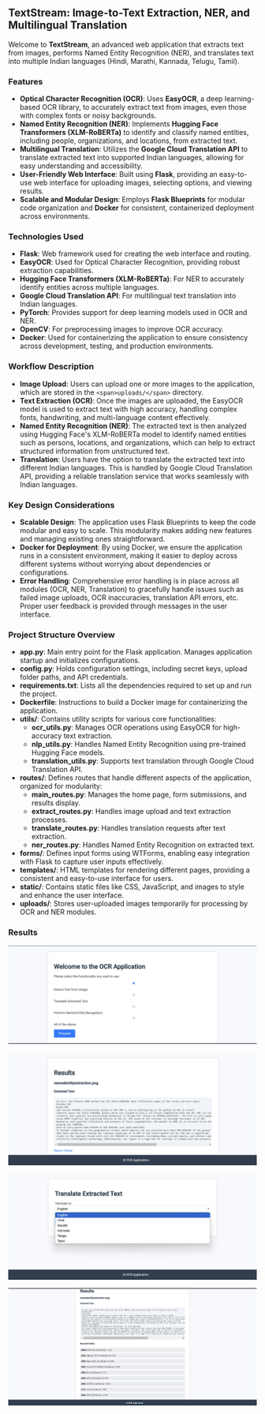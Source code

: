 ## TextStream: Image-to-Text Extraction, NER, and Multilingual Translation

Welcome to **TextStream**, an advanced web application that extracts text from images, performs Named Entity Recognition (NER), and translates text into multiple Indian languages (Hindi, Marathi, Kannada, Telugu, Tamil).

### Features

* **Optical Character Recognition (OCR)**: Uses **EasyOCR**, a deep learning-based OCR library, to accurately extract text from images, even those with complex fonts or noisy backgrounds.
* **Named Entity Recognition (NER)**: Implements **Hugging Face Transformers (XLM-RoBERTa)** to identify and classify named entities, including people, organizations, and locations, from extracted text.
* **Multilingual Translation**: Utilizes the **Google Cloud Translation API** to translate extracted text into supported Indian languages, allowing for easy understanding and accessibility.
* **User-Friendly Web Interface**: Built using **Flask**, providing an easy-to-use web interface for uploading images, selecting options, and viewing results.
* **Scalable and Modular Design**: Employs **Flask Blueprints** for modular code organization and **Docker** for consistent, containerized deployment across environments.

### Technologies Used

* **Flask**: Web framework used for creating the web interface and routing.
* **EasyOCR**: Used for Optical Character Recognition, providing robust extraction capabilities.
* **Hugging Face Transformers (XLM-RoBERTa)**: For NER to accurately identify entities across multiple languages.
* **Google Cloud Translation API**: For multilingual text translation into Indian languages.
* **PyTorch**: Provides support for deep learning models used in OCR and NER.
* **OpenCV**: For preprocessing images to improve OCR accuracy.
* **Docker**: Used for containerizing the application to ensure consistency across development, testing, and production environments.

### Workflow Description

* **Image Upload**: Users can upload one or more images to the application, which are stored in the `<span>uploads/</span>` directory.
* **Text Extraction (OCR)**: Once the images are uploaded, the EasyOCR model is used to extract text with high accuracy, handling complex fonts, handwriting, and multi-language content effectively.
* **Named Entity Recognition (NER)**: The extracted text is then analyzed using Hugging Face's XLM-RoBERTa model to identify named entities such as persons, locations, and organizations, which can help to extract structured information from unstructured text.
* **Translation**: Users have the option to translate the extracted text into different Indian languages. This is handled by Google Cloud Translation API, providing a reliable translation service that works seamlessly with Indian languages.

### Key Design Considerations

* **Scalable Design**: The application uses Flask Blueprints to keep the code modular and easy to scale. This modularity makes adding new features and managing existing ones straightforward.
* **Docker for Deployment**: By using Docker, we ensure the application runs in a consistent environment, making it easier to deploy across different systems without worrying about dependencies or configurations.
* **Error Handling**: Comprehensive error handling is in place across all modules (OCR, NER, Translation) to gracefully handle issues such as failed image uploads, OCR inaccuracies, translation API errors, etc. Proper user feedback is provided through messages in the user interface.

### Project Structure Overview

* **app.py**: Main entry point for the Flask application. Manages application startup and initializes configurations.
* **config.py**: Holds configuration settings, including secret keys, upload folder paths, and API credentials.
* **requirements.txt**: Lists all the dependencies required to set up and run the project.
* **Dockerfile**: Instructions to build a Docker image for containerizing the application.
* **utils/**: Contains utility scripts for various core functionalities:
  * **ocr_utils.py**: Manages OCR operations using EasyOCR for high-accuracy text extraction.
  * **nlp_utils.py**: Handles Named Entity Recognition using pre-trained Hugging Face models.
  * **translation_utils.py**: Supports text translation through Google Cloud Translation API.
* **routes/**: Defines routes that handle different aspects of the application, organized for modularity:
  * **main_routes.py**: Manages the home page, form submissions, and results display.
  * **extract_routes.py**: Handles image upload and text extraction processes.
  * **translate_routes.py**: Handles translation requests after text extraction.
  * **ner_routes.py**: Handles Named Entity Recognition on extracted text.
* **forms/**: Defines input forms using WTForms, enabling easy integration with Flask to capture user inputs effectively.
* **templates/**: HTML templates for rendering different pages, providing a consistent and easy-to-use interface for users.
* **static/**: Contains static files like CSS, JavaScript, and images to style and enhance the user interface.
* **uploads/**: Stores user-uploaded images temporarily for processing by OCR and NER modules.

### Results

![1731416218436](image/readme/1731416218436.png)

![1731416238060](image/readme/1731416238060.png)

![1731416257751](image/readme/1731416257751.png)

![1731416266890](image/readme/1731416266890.png)
